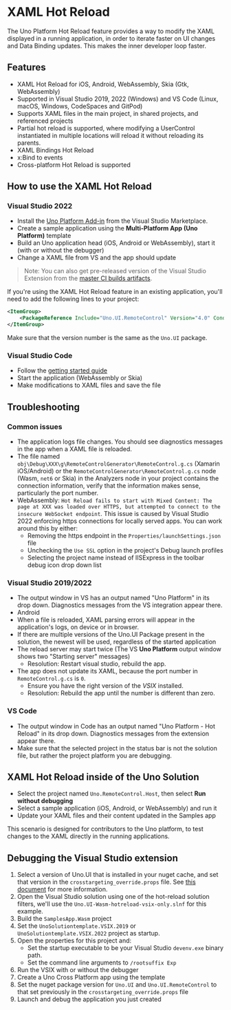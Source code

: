 # XAML Hot Reload

The Uno Platform Hot Reload feature provides a way to modify the XAML displayed in a running application, in order to iterate faster on UI changes and Data Binding updates. This makes the inner developer loop faster.

## Features

- XAML Hot Reload for iOS, Android, WebAssembly, Skia (Gtk, WebAssembly)
- Supported in Visual Studio 2019, 2022 (Windows) and VS Code (Linux, macOS, Windows, CodeSpaces and GitPod)
- Supports XAML files in the main project, in shared projects, and referenced projects
- Partial hot reload is supported, where modifying a UserControl instantiated in multiple locations will reload it without reloading its parents.
- XAML Bindings Hot Reload
- x:Bind to events
- Cross-platform Hot Reload is supported

## How to use the XAML Hot Reload

### Visual Studio 2022

- Install the [Uno Platform Add-in](https://marketplace.visualstudio.com/items?itemName=nventivecorp.uno-platform-addin) from the Visual Studio Marketplace.
- Create a sample application using the **Multi-Platform App (Uno Platform)** template
- Build an Uno application head (iOS, Android or WebAssembly), start it (with or without the debugger)
- Change a XAML file from VS and the app should update

> Note: You can also get pre-released version of the Visual Studio Extension from the [master CI builds artifacts](https://dev.azure.com/uno-platform/Uno%20Platform/_build?definitionId=5&_a=summary).

If you're using the XAML Hot Reload feature in an existing application, you'll need to add the following lines to your project:

```xml
<ItemGroup>
    <PackageReference Include="Uno.UI.RemoteControl" Version="4.0" Condition="'$(Configuration)'=='Debug'" />
</ItemGroup>
```

Make sure that the version number is the same as the `Uno.UI` package.

### Visual Studio Code

- Follow the [getting started guide](../get-started-vscode.md)
- Start the application (WebAssembly or Skia)
- Make modifications to XAML files and save the file

## Troubleshooting

### Common issues

- The application logs file changes. You should see diagnostics messages in the app when a XAML file is reloaded.
- The file named `obj\Debug\XXX\g\RemoteControlGenerator\RemoteControl.g.cs` (Xamarin iOS/Android) or the `RemoteControlGenerator\RemoteControl.g.cs` node (Wasm, `net6` or Skia) in the Analyzers node in your project contains the connection information, verify that the information makes sense, particularly the port number.
- WebAssembly: `Hot Reload fails to start with Mixed Content: The page at XXX was loaded over HTTPS, but attempted to connect to the insecure WebSocket endpoint`. This issue is caused by Visual Studio 2022 enforcing https connections for locally served apps. You can work around this by either:
  - Removing the https endpoint in the `Properties/launchSettings.json` file
  - Unchecking the `Use SSL` option in the project's Debug launch profiles
  - Selecting the project name instead of IISExpress in the toolbar debug icon drop down list

### Visual Studio 2019/2022

- The output window in VS has an output named "Uno Platform" in its drop down. Diagnostics messages from the VS integration appear there.
- Android
- When a file is reloaded, XAML parsing errors will appear in the application's logs, on device or in browser.
- If there are multiple versions of the Uno.UI Package present in the solution, the newest will be used, regardless of the started application
- The reload server may start twice (The VS **Uno Platform** output window shows two "Starting server" messages)
  - Resolution: Restart visual studio, rebuild the app.
- The app does not update its XAML, because the port number in `RemoteControl.g.cs` is `0`.
  - Ensure you have the right version of the _VSIX_ installed.
  - Resolution: Rebuild the app until the number is different than zero.

### VS Code

- The output window in Code has an output named "Uno Platform - Hot Reload" in its drop down. Diagnostics messages from the extension appear there.
- Make sure that the selected project in the status bar is not the solution file, but rather the project platform you are debugging.

## XAML Hot Reload inside of the Uno Solution

- Select the project named `Uno.RemoteControl.Host`, then select **Run without debugging**
- Select a sample application (iOS, Android, or WebAssembly) and run it
- Update your XAML files and their content updated in the Samples app

This scenario is designed for contributors to the Uno platform, to test changes to the XAML directly in the running applications.

## Debugging the Visual Studio extension

1. Select a version of Uno.UI that is installed in your nuget cache, and set that version in the `crosstargeting_override.props` file. See [this document](../uno-development/debugging-uno-ui.md) for more information.
1. Open the Visual Studio solution using one of the hot-reload solution filters, we'll use the `Uno.UI-Wasm-hotreload-vsix-only.slnf` for this example.
1. Build the `SamplesApp.Wasm` project
1. Set the `UnoSolutiontemplate.VSIX.2019` or `UnoSolutiontemplate.VSIX.2022` project as startup.
1. Open the properties for this project and:
    - Set the startup executable to be your Visual Studio `devenv.exe` binary path.
    - Set the command line arguments to `/rootsuffix Exp`
1. Run the VSIX with or without the debugger
1. Create a Uno Cross Platform app using the template
1. Set the nuget package version for `Uno.UI` and `Uno.UI.RemoteControl` to that set previously in the `crosstargeting_override.props` file
1. Launch and debug the application you just created
